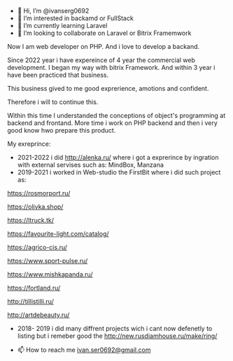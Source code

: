 - 👋 Hi, I’m @ivanserg0692
- 👀 I’m interested in backamd or FullStack
- 🌱 I’m currently learning Laravel
- 💞️ I’m looking to collaborate on Laravel or Bitrix Framemwork


<!---
ivanserg0692/ivanserg0692 is a ✨ special ✨ repository because its `README.md` (this file) appears on your GitHub profile.
You can click the Preview link to take a look at your changes.
--->
Now I am web developer on PHP. And i love to develop a backand. 

Since 2022 year i have expereince of 4 year the commercial web development. I began my way with bitrix Framework. And within 3 year i have been practiced that business. 

This business gived to me good exprerience, amotions and confident.

Therefore i will to continue this. 

Within this time I understanded the conceptions of object's programming at backend and frontand. 
More time i work on PHP backend and then i very good know hwo prepare this product.

My exreprince:

- 2021-2022 i did http://alenka.ru/  where i got a exprerince by ingration with external servises such as: MindBox, Manzana
- 2019-2021 i worked in Web-studio the FirstBit where i did such project as:

https://rosmorport.ru/

https://olivka.shop/

https://ltruck.tk/

https://favourite-light.com/catalog/

https://agrico-cis.ru/

https://www.sport-pulse.ru/

https://www.mishkapanda.ru/

https://fortland.ru/

http://tillistilli.ru/

http://artdebeauty.ru/

- 2018- 2019 i did many diffrent projects wich i cant now defenetly to listing but i remeber good the http://new.rusdiamhouse.ru/make/ring/ 

- 📫 How to reach me ivan.ser0692@gmail.com
